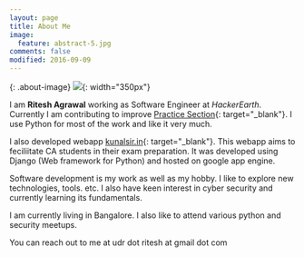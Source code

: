 ```yaml
---
layout: page
title: About Me
image:
  feature: abstract-5.jpg
comments: false
modified: 2016-09-09
---
```

{: .about-image}
![](/images/IMG_1643.jpg){: width="350px"}


I am **Ritesh Agrawal** working as Software Engineer at *HackerEarth*.
Currently I am contributing to improve [Practice
Section](https://hackerearth.com/practice/){: target="_blank"}. I use Python
for most of the work and like it very much.


I also developed webapp [kunalsir.in](http://kunalsir.in){: target="_blank"}. This webapp aims to
feciliitate CA students in their exam preparation. It was developed using
Django (Web framework for Python) and hosted on google app engine. 

Software development is my work as well as my hobby. I like to explore new
technologies, tools. etc. I also have keen interest in cyber security and
currently learning its fundamentals.

I am currently living in Bangalore. I also like to attend various python and
security meetups. 

You can reach out to me at udr dot ritesh at gmail dot com



